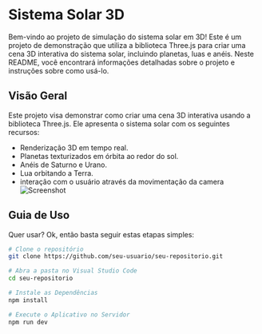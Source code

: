 # Sistema Solar 3D

Bem-vindo ao projeto de simulação do sistema solar em 3D! Este é um projeto de demonstração que utiliza a biblioteca Three.js para criar uma cena 3D interativa do sistema solar, incluindo planetas, luas e anéis. Neste README, você encontrará informações detalhadas sobre o projeto e instruções sobre como usá-lo.

## Visão Geral

Este projeto visa demonstrar como criar uma cena 3D interativa usando a biblioteca Three.js. Ele apresenta o sistema solar com os seguintes recursos:

- Renderização 3D em tempo real.
- Planetas texturizados em órbita ao redor do sol.
- Anéis de Saturno e Urano.
- Lua orbitando a Terra.
- interação com o usuário através da movimentação da camera
![Screenshot](node_modules/img/screnshot.png)

## Guia de Uso

Quer usar? Ok, então basta seguir estas etapas simples:

```bash
# Clone o repositório
git clone https://github.com/seu-usuario/seu-repositorio.git

# Abra a pasta no Visual Studio Code
cd seu-repositorio

# Instale as Dependências
npm install

# Execute o Aplicativo no Servidor
npm run dev












